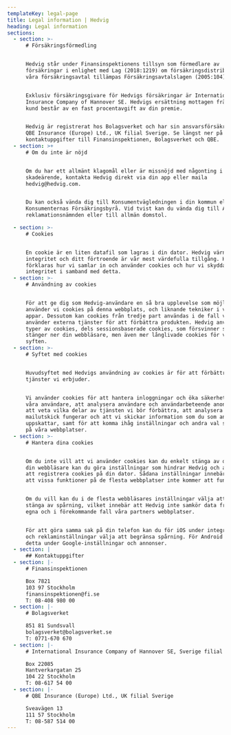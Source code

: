 ```yaml
---
templateKey: legal-page
title: Legal information | Hedvig
heading: Legal information
sections:
  - section: >-
      # Försäkringsförmedling


      Hedvig står under Finansinspektionens tillsyn som förmedlare av
      försäkringar i enlighet med Lag (2018:1219) om försäkringsdistribution. På
      våra försäkringsavtal tillämpas Försäkringsavtalslagen (2005:104).


      Exklusiv försäkringsgivare för Hedvigs försäkringar är International
      Insurance Company of Hannover SE. Hedvigs ersättning mottagen från dig som
      kund består av en fast procentavgift av din premie.


      Hedvig är registrerat hos Bolagsverket och har sin ansvarsförsäkring hos
      QBE Insurance (Europe) Ltd., UK filial Sverige. Se längst ner på sidan för
      kontaktuppgifter till Finansinspektionen, Bolagsverket och QBE.
  - section: >+
      # Om du inte är nöjd


      Om du har ett allmänt klagomål eller är missnöjd med någonting i ett
      skadeärende, kontakta Hedvig direkt via din app eller maila
      hedvig@hedvig.com.


      Du kan också vända dig till Konsumentvägledningen i din kommun eller till
      Konsumenternas Försäkringsbyrå. Vid tvist kan du vända dig till Allmänna
      reklamationsnämnden eller till allmän domstol.

  - section: >-
      # Cookies


      En cookie är en liten datafil som lagras i din dator. Hedvig värnar om din
      integritet och ditt förtroende är vår mest värdefulla tillgång. Här
      förklaras hur vi samlar in och använder cookies och hur vi skyddar din
      integritet i samband med detta.
  - section: >-
      # Användning av cookies


      För att ge dig som Hedvig-användare en så bra upplevelse som möjligt
      använder vi cookies på denna webbplats, och liknande tekniker i våra
      appar. Dessutom kan cookies från tredje part användas i de fall vi
      använder externa tjänster för att förbättra produkten. Hedvig använder två
      typer av cookies, dels sessionsbaserade cookies, som försvinner så fort du
      stänger ner din webbläsare, men även mer långlivade cookies för vissa
      syften.
  - section: >-
      # Syftet med cookies


      Huvudsyftet med Hedvigs användning av cookies är för att förbättra de
      tjänster vi erbjuder.


      Vi använder cookies för att hantera inloggningar och öka säkerheten för
      våra användare, att analysera användare och användarbeteende anonymt för
      att veta vilka delar av tjänsten vi bör förbättra, att analysera hur våra
      mailutskick fungerar och att vi skickar information som du som användare
      uppskattar, samt för att komma ihåg inställningar och andra val som du gör
      på våra webbplatser.
  - section: >-
      # Hantera dina cookies


      Om du inte vill att vi använder cookies kan du enkelt stänga av detta. I
      din webbläsare kan du göra inställningar som hindrar Hedvig och andra från
      att registrera cookies på din dator. Sådana inställningar innebära dock
      att vissa funktioner på de flesta webbplatser inte kommer att fungera.


      Om du vill kan du i de flesta webbläsares inställningar välja att bara
      stänga av spårning, vilket innebär att Hedvig inte samkör data från våra
      egna och i förekommande fall våra partners webbplatser.


      För att göra samma sak på din telefon kan du för iOS under integritets-
      och reklaminställningar välja att begränsa spårning. För Android gör du
      detta under Google-inställningar och annonser.
  - section: |
      ## Kontaktuppgifter
  - section: |-
      # Finansinspektionen

      Box 7821
      103 97 Stockholm
      finansinspektionen@fi.se
      T: 08-408 980 00
  - section: |-
      # Bolagsverket

      851 81 Sundsvall
      bolagsverket@bolagsverket.se
      T: 0771-670 670
  - section: |-
      # International Insurance Company of Hannover SE, Sverige filial

      Box 22085
      Hantverkargatan 25
      104 22 Stockholm
      T: 08-617 54 00
  - section: |-
      # QBE Insurance (Europe) Ltd., UK filial Sverige

      Sveavägen 13
      111 57 Stockholm
      T: 08-587 514 00
---
```


